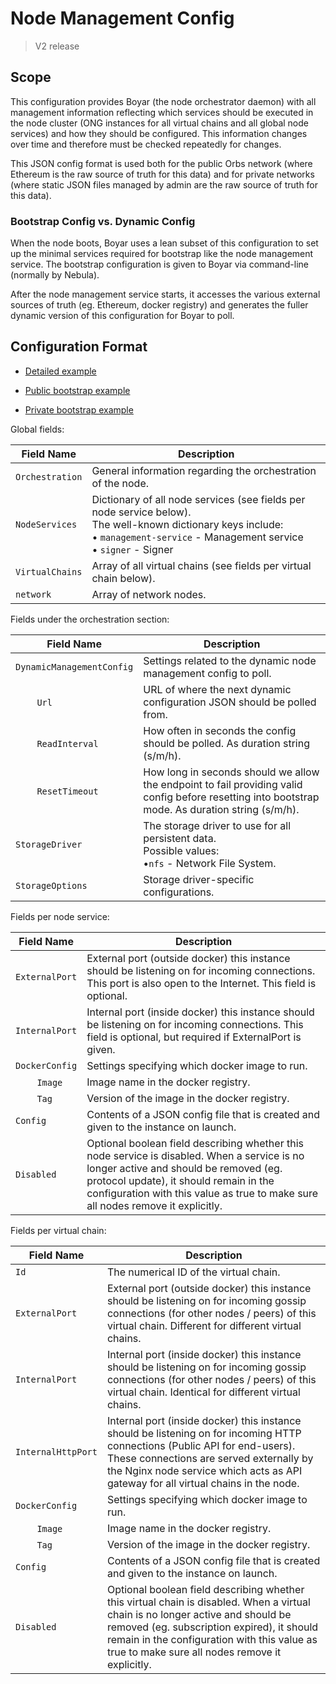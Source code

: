 # Node Management Config

> V2 release

## Scope

This configuration provides Boyar (the node orchestrator daemon) with all management information reflecting which services should be executed in the node cluster (ONG instances for all virtual chains and all global node services) and how they should be configured. This information changes over time and therefore must be checked repeatedly for changes.

This JSON config format is used both for the public Orbs network (where Ethereum is the raw source of truth for this data) and for private networks (where static JSON files managed by admin are the raw source of truth for this data).

### Bootstrap Config vs. Dynamic Config

When the node boots, Boyar uses a lean subset of this configuration to set up the minimal services required for bootstrap like the node management service. The bootstrap configuration is given to Boyar via command-line (normally by Nebula).

After the node management service starts, it accesses the various external sources of truth (eg. Ethereum, docker registry) and generates the fuller dynamic version of this configuration for Boyar to poll.

## Configuration Format

* [Detailed example](../config-examples/node-management.json)

* [Public bootstrap example](../config-examples/node-management-bootstrap-public.json)

* [Private bootstrap example](../config-examples/node-management-bootstrap-private.json)

Global fields:

| Field Name | Description |
| ---------- | ----------- |
| `Orchestration` | General information regarding the orchestration of the node. | 
| `NodeServices` | Dictionary of all node services (see fields per node service below).<br>The well-known dictionary keys include:<br>&bull;&nbsp;`management-service` - Management service<br>&bull;&nbsp;`signer` - Signer |
| `VirtualChains` | Array of all virtual chains (see fields per virtual chain below). |
| `network` | Array of network nodes. |

Fields under the orchestration section:

| Field Name | Description |
| ---------- | ----------- |
| `DynamicManagementConfig` | Settings related to the dynamic node management config to poll. |
| &nbsp;&nbsp;&nbsp;&nbsp;&nbsp;&nbsp;&nbsp;&nbsp;`Url` | URL of where the next dynamic configuration JSON should be polled from. |
| &nbsp;&nbsp;&nbsp;&nbsp;&nbsp;&nbsp;&nbsp;&nbsp;`ReadInterval` | How often in seconds the config should be polled. As duration string (s/m/h). |
| &nbsp;&nbsp;&nbsp;&nbsp;&nbsp;&nbsp;&nbsp;&nbsp;`ResetTimeout` | How long in seconds should we allow the endpoint to fail providing valid config before resetting into bootstrap mode. As duration string (s/m/h). |
| `StorageDriver` | The storage driver to use for all persistent data.<br>Possible values:<br>&bull;`nfs` - Network File System. |
| `StorageOptions` | Storage driver-specific configurations. |

Fields per node service:

| Field Name | Description |
| ---------- | ----------- |
| `ExternalPort` | External port (outside docker) this instance should be listening on for incoming connections. This port is also open to the Internet. This field is optional. |
| `InternalPort` | Internal port (inside docker) this instance should be listening on for incoming connections. This field is optional, but required if ExternalPort is given. |
| `DockerConfig` | Settings specifying which docker image to run. |
| &nbsp;&nbsp;&nbsp;&nbsp;&nbsp;&nbsp;&nbsp;&nbsp;`Image` | Image name in the docker registry. |
| &nbsp;&nbsp;&nbsp;&nbsp;&nbsp;&nbsp;&nbsp;&nbsp;`Tag` | Version of the image in the docker registry. |
| `Config` | Contents of a JSON config file that is created and given to the instance on launch. |
| `Disabled` | Optional boolean field describing whether this node service is disabled. When a service is no longer active and should be removed (eg. protocol update), it should remain in the configuration with this value as true to make sure all nodes remove it explicitly. |

Fields per virtual chain:

| Field Name | Description |
| ---------- | ----------- |
| `Id` | The numerical ID of the virtual chain. |
| `ExternalPort` | External port (outside docker) this instance should be listening on for incoming gossip connections (for other nodes / peers) of this virtual chain. Different for different virtual chains. |
| `InternalPort` | Internal port (inside docker) this instance should be listening on for incoming gossip connections (for other nodes / peers) of this virtual chain. Identical for different virtual chains. |
| `InternalHttpPort` | Internal port (inside docker) this instance should be listening on for incoming HTTP connections (Public API for end-users). These connections are served externally by the Nginx node service which acts as API gateway for all virtual chains in the node. |
| `DockerConfig` | Settings specifying which docker image to run. |
| &nbsp;&nbsp;&nbsp;&nbsp;&nbsp;&nbsp;&nbsp;&nbsp;`Image` | Image name in the docker registry. |
| &nbsp;&nbsp;&nbsp;&nbsp;&nbsp;&nbsp;&nbsp;&nbsp;`Tag` | Version of the image in the docker registry. |
| `Config` | Contents of a JSON config file that is created and given to the instance on launch. |
| `Disabled` | Optional boolean field describing whether this virtual chain is disabled. When a virtual chain is no longer active and should be removed (eg. subscription expired), it should remain in the configuration with this value as true to make sure all nodes remove it explicitly. |
